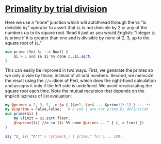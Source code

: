[1]: https://rosettacode.org/wiki/Primality_by_trial_division

# [Primality by trial division][1]

Here we use a "none" junction which will autothread through the `%%` "is divisible by" operator to assert that `$i` is not divisible by 2 or any of the numbers up to its square root. Read it just as you would English: "Integer `$i` is prime if it is greater than one and is divisible by none of 2, 3, up to the square root of `$i`."

```perl
sub prime (Int $i --> Bool) {
    $i > 1 and so $i %% none 2..$i.sqrt;
}
```


This can easily be improved in two ways. First, we generate the primes so we only divide by those, instead of all odd numbers. Second, we memoize the result using the `//=` idiom of Perl, which does the right-hand calculation and assigns it only if the left side is undefined. We avoid recalculating the square root each time. Note the mutual recursion that depends on the implicit laziness of list evaluation:

```perl
my @primes = 2, 3, 5, -> $p { ($p+2, $p+4 ... &prime)[*-1] } ... *;
my @isprime = False,False;   # 0 and 1 are not prime by definition
sub prime($i) {
    my \limit = $i.sqrt.floor;
    @isprime[$i] //= so ($i %% none @primes ...^ { $_ > limit })
}
 
say "$_ is{ "n't" x !prime($_) } prime." for 1 .. 100;
```